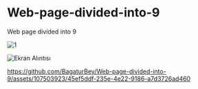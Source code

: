 # Web-page-divided-into-9
 Web page divided into 9

![1](https://github.com/BagaturBey/Web-page-divided-into-9/assets/107503923/4856a231-e700-4e75-833d-d6ec4d7ffe67)

![Ekran Alıntısı](https://github.com/BagaturBey/Web-page-divided-into-9/assets/107503923/9db98bc9-639c-44dc-a422-b43c75e7e095)

https://github.com/BagaturBey/Web-page-divided-into-9/assets/107503923/45ef5ddf-235e-4e22-9186-a7d3726ad460
